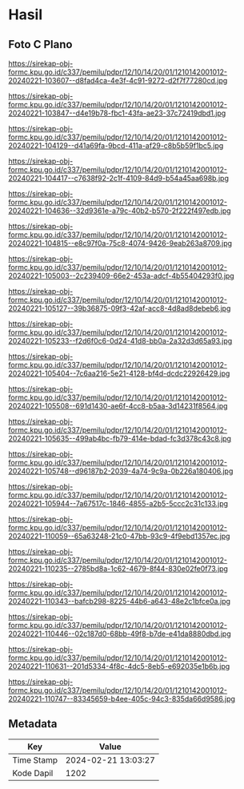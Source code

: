# Hasil

## Foto C Plano

https://sirekap-obj-formc.kpu.go.id/c337/pemilu/pdpr/12/10/14/20/01/1210142001012-20240221-103607--d8fad4ca-4e3f-4c91-9272-d2f7f77280cd.jpg

https://sirekap-obj-formc.kpu.go.id/c337/pemilu/pdpr/12/10/14/20/01/1210142001012-20240221-103847--d4e19b78-fbc1-43fa-ae23-37c72419dbd1.jpg

https://sirekap-obj-formc.kpu.go.id/c337/pemilu/pdpr/12/10/14/20/01/1210142001012-20240221-104129--d41a69fa-9bcd-411a-af29-c8b5b59f1bc5.jpg

https://sirekap-obj-formc.kpu.go.id/c337/pemilu/pdpr/12/10/14/20/01/1210142001012-20240221-104417--c7638f92-2c1f-4109-84d9-b54a45aa698b.jpg

https://sirekap-obj-formc.kpu.go.id/c337/pemilu/pdpr/12/10/14/20/01/1210142001012-20240221-104636--32d9361e-a79c-40b2-b570-2f222f497edb.jpg

https://sirekap-obj-formc.kpu.go.id/c337/pemilu/pdpr/12/10/14/20/01/1210142001012-20240221-104815--e8c97f0a-75c8-4074-9426-9eab263a8709.jpg

https://sirekap-obj-formc.kpu.go.id/c337/pemilu/pdpr/12/10/14/20/01/1210142001012-20240221-105003--2c239409-66e2-453a-adcf-4b55404293f0.jpg

https://sirekap-obj-formc.kpu.go.id/c337/pemilu/pdpr/12/10/14/20/01/1210142001012-20240221-105127--39b36875-09f3-42af-acc8-4d8ad8debeb6.jpg

https://sirekap-obj-formc.kpu.go.id/c337/pemilu/pdpr/12/10/14/20/01/1210142001012-20240221-105233--f2d6f0c6-0d24-41d8-bb0a-2a32d3d65a93.jpg

https://sirekap-obj-formc.kpu.go.id/c337/pemilu/pdpr/12/10/14/20/01/1210142001012-20240221-105404--7c6aa216-5e21-4128-bf4d-dcdc22926429.jpg

https://sirekap-obj-formc.kpu.go.id/c337/pemilu/pdpr/12/10/14/20/01/1210142001012-20240221-105508--691d1430-ae6f-4cc8-b5aa-3d14231f8564.jpg

https://sirekap-obj-formc.kpu.go.id/c337/pemilu/pdpr/12/10/14/20/01/1210142001012-20240221-105635--499ab4bc-fb79-414e-bdad-fc3d378c43c8.jpg

https://sirekap-obj-formc.kpu.go.id/c337/pemilu/pdpr/12/10/14/20/01/1210142001012-20240221-105748--d96187b2-2039-4a74-9c9a-0b226a180406.jpg

https://sirekap-obj-formc.kpu.go.id/c337/pemilu/pdpr/12/10/14/20/01/1210142001012-20240221-105944--7a67517c-1846-4855-a2b5-5ccc2c31c133.jpg

https://sirekap-obj-formc.kpu.go.id/c337/pemilu/pdpr/12/10/14/20/01/1210142001012-20240221-110059--65a63248-21c0-47bb-93c9-4f9ebd1357ec.jpg

https://sirekap-obj-formc.kpu.go.id/c337/pemilu/pdpr/12/10/14/20/01/1210142001012-20240221-110235--2785bd8a-1c62-4679-8f44-830e02fe0f73.jpg

https://sirekap-obj-formc.kpu.go.id/c337/pemilu/pdpr/12/10/14/20/01/1210142001012-20240221-110343--bafcb298-8225-44b6-a643-48e2c1bfce0a.jpg

https://sirekap-obj-formc.kpu.go.id/c337/pemilu/pdpr/12/10/14/20/01/1210142001012-20240221-110446--02c187d0-68bb-49f8-b7de-e41da8880dbd.jpg

https://sirekap-obj-formc.kpu.go.id/c337/pemilu/pdpr/12/10/14/20/01/1210142001012-20240221-110631--201d5334-4f8c-4dc5-8eb5-e692035e1b6b.jpg

https://sirekap-obj-formc.kpu.go.id/c337/pemilu/pdpr/12/10/14/20/01/1210142001012-20240221-110747--83345659-b4ee-405c-94c3-835da66d9586.jpg


## Metadata

| Key        | Value               |
| ---------- | ------------------- |
| Time Stamp | 2024-02-21 13:03:27 |
| Kode Dapil | 1202                |



